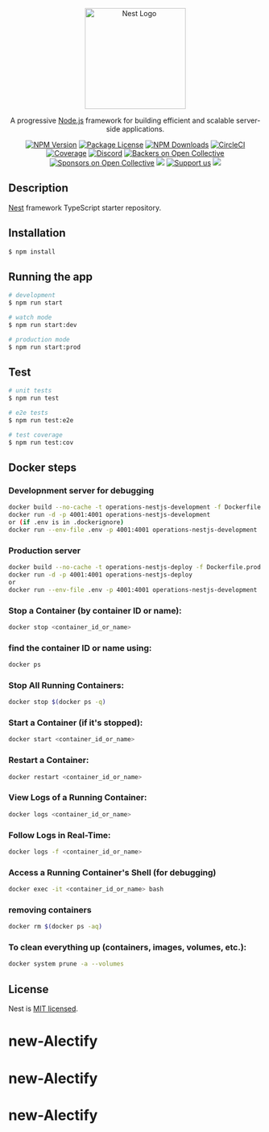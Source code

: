 <p align="center">
  <a href="http://nestjs.com/" target="blank"><img src="https://nestjs.com/img/logo-small.svg" width="200" alt="Nest Logo" /></a>
</p>

[circleci-image]: https://img.shields.io/circleci/build/github/nestjs/nest/master?token=abc123def456
[circleci-url]: https://circleci.com/gh/nestjs/nest

  <p align="center">A progressive <a href="http://nodejs.org" target="_blank">Node.js</a> framework for building efficient and scalable server-side applications.</p>
    <p align="center">
<a href="https://www.npmjs.com/~nestjscore" target="_blank"><img src="https://img.shields.io/npm/v/@nestjs/core.svg" alt="NPM Version" /></a>
<a href="https://www.npmjs.com/~nestjscore" target="_blank"><img src="https://img.shields.io/npm/l/@nestjs/core.svg" alt="Package License" /></a>
<a href="https://www.npmjs.com/~nestjscore" target="_blank"><img src="https://img.shields.io/npm/dm/@nestjs/common.svg" alt="NPM Downloads" /></a>
<a href="https://circleci.com/gh/nestjs/nest" target="_blank"><img src="https://img.shields.io/circleci/build/github/nestjs/nest/master" alt="CircleCI" /></a>
<a href="https://coveralls.io/github/nestjs/nest?branch=master" target="_blank"><img src="https://coveralls.io/repos/github/nestjs/nest/badge.svg?branch=master#9" alt="Coverage" /></a>
<a href="https://discord.gg/G7Qnnhy" target="_blank"><img src="https://img.shields.io/badge/discord-online-brightgreen.svg" alt="Discord"/></a>
<a href="https://opencollective.com/nest#backer" target="_blank"><img src="https://opencollective.com/nest/backers/badge.svg" alt="Backers on Open Collective" /></a>
<a href="https://opencollective.com/nest#sponsor" target="_blank"><img src="https://opencollective.com/nest/sponsors/badge.svg" alt="Sponsors on Open Collective" /></a>
  <a href="https://paypal.me/kamilmysliwiec" target="_blank"><img src="https://img.shields.io/badge/Donate-PayPal-ff3f59.svg"/></a>
    <a href="https://opencollective.com/nest#sponsor"  target="_blank"><img src="https://img.shields.io/badge/Support%20us-Open%20Collective-41B883.svg" alt="Support us"></a>
  <a href="https://twitter.com/nestframework" target="_blank"><img src="https://img.shields.io/twitter/follow/nestframework.svg?style=social&label=Follow"></a>
</p>
  <!--[![Backers on Open Collective](https://opencollective.com/nest/backers/badge.svg)](https://opencollective.com/nest#backer)
  [![Sponsors on Open Collective](https://opencollective.com/nest/sponsors/badge.svg)](https://opencollective.com/nest#sponsor)-->

## Description

[Nest](https://github.com/nestjs/nest) framework TypeScript starter repository.

## Installation

```bash
$ npm install
```

## Running the app

```bash
# development
$ npm run start

# watch mode
$ npm run start:dev

# production mode
$ npm run start:prod
```

## Test

```bash
# unit tests
$ npm run test

# e2e tests
$ npm run test:e2e

# test coverage
$ npm run test:cov
```
## Docker steps 

### Developnment server for debugging
```bash
docker build --no-cache -t operations-nestjs-development -f Dockerfile.dev .
docker run -d -p 4001:4001 operations-nestjs-development
or (if .env is in .dockerignore)
docker run --env-file .env -p 4001:4001 operations-nestjs-development
``` 
### Production server
```bash
docker build --no-cache -t operations-nestjs-deploy -f Dockerfile.prod .
docker run -d -p 4001:4001 operations-nestjs-deploy
or 
docker run --env-file .env -p 4001:4001 operations-nestjs-development
```

### Stop a Container (by container ID or name):
```bash
docker stop <container_id_or_name>
```
### find the container ID or name using:
```bash
docker ps
```
### Stop All Running Containers:
```bash
docker stop $(docker ps -q)
```
### Start a Container (if it's stopped):
```bash
docker start <container_id_or_name>
```
### Restart a Container:
```bash
docker restart <container_id_or_name>
```
### View Logs of a Running Container:
```bash
docker logs <container_id_or_name>
```

### Follow Logs in Real-Time:
```bash
docker logs -f <container_id_or_name>
```
### Access a Running Container's Shell (for debugging)
```bash
docker exec -it <container_id_or_name> bash
```
### removing containers
```bash
docker rm $(docker ps -aq)
```
### To clean everything up (containers, images, volumes, etc.):
```bash
docker system prune -a --volumes
```
## License

Nest is [MIT licensed](LICENSE).
# new-Alectify
# new-Alectify
# new-Alectify
